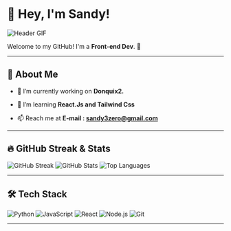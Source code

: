 # 👋 Hey, I'm Sandy!

![Header GIF](https://media.giphy.com/media/QTfX9Ejfra3ZmNxh6B/giphy.gif)

Welcome to my GitHub! I'm a **Front-end Dev**. 🚀

---

## 🎯 **About Me**
- 🔭 I’m currently working on **Donquix2.**
- 🌱 I’m learning **React.Js and Tailwind Css**

- 📫 Reach me at **E-mail : sandy3zero@gmail.com**

---

## 🔥 **GitHub Streak & Stats**
![GitHub Streak](https://streak-stats.demolab.com/?user=Sandy3o&theme=dark&hide_border=true)
![GitHub Stats](https://github-readme-stats.vercel.app/api?username=Sandy3o&show_icons=true&theme=dark)
![Top Languages](https://github-readme-stats.vercel.app/api/top-langs/?username=Sandy3o&layout=compact&theme=dark)

---

## 🛠️ **Tech Stack**
![Python](https://img.shields.io/badge/-Python-3776AB?style=flat&logo=python&logoColor=white)
![JavaScript](https://img.shields.io/badge/-JavaScript-F7DF1E?style=flat&logo=javascript&logoColor=black)
![React](https://img.shields.io/badge/-React-61DAFB?style=flat&logo=react&logoColor=black)
![Node.js](https://img.shields.io/badge/-Node.js-339933?style=flat&logo=node.js&logoColor=white)
![Git](https://img.shields.io/badge/-Git-F05032?style=flat&logo=git&logoColor=white)

---
